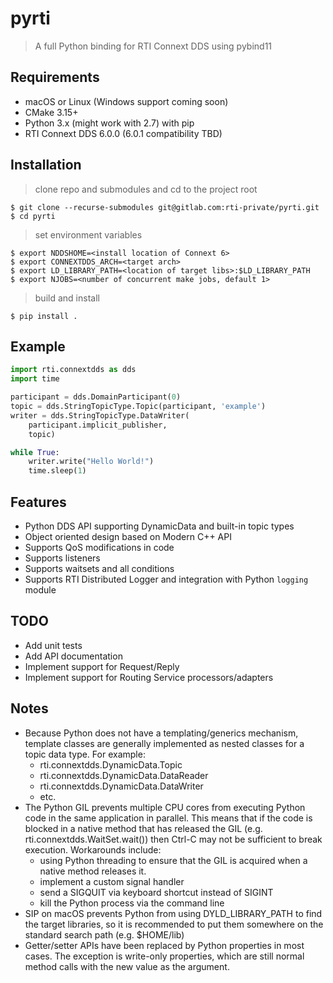 # pyrti

> A full Python binding for RTI Connext DDS using pybind11

## Requirements

- macOS or Linux (Windows support coming soon)
- CMake 3.15+
- Python 3.x (might work with 2.7) with pip
- RTI Connext DDS 6.0.0 (6.0.1 compatibility TBD)

## Installation

> clone repo and submodules and cd to the project root

```shell
$ git clone --recurse-submodules git@gitlab.com:rti-private/pyrti.git 
$ cd pyrti
```

> set environment variables

```shell
$ export NDDSHOME=<install location of Connext 6>
$ export CONNEXTDDS_ARCH=<target arch>
$ export LD_LIBRARY_PATH=<location of target libs>:$LD_LIBRARY_PATH
$ export NJOBS=<number of concurrent make jobs, default 1>
```

> build and install

```shell
$ pip install .
```

## Example

```python
import rti.connextdds as dds
import time

participant = dds.DomainParticipant(0)
topic = dds.StringTopicType.Topic(participant, 'example')
writer = dds.StringTopicType.DataWriter(
    participant.implicit_publisher,
    topic)

while True:
    writer.write("Hello World!")
    time.sleep(1)
```

## Features

- Python DDS API supporting DynamicData and built-in topic types
- Object oriented design based on Modern C++ API
- Supports QoS modifications in code
- Supports listeners
- Supports waitsets and all conditions
- Supports RTI Distributed Logger and integration with Python `logging` module

## TODO

- Add unit tests
- Add API documentation
- Implement support for Request/Reply
- Implement support for Routing Service processors/adapters

## Notes

- Because Python does not have a templating/generics mechanism, template classes are generally implemented as nested classes for a topic data type. For example:
    - rti.connextdds.DynamicData.Topic
    - rti.connextdds.DynamicData.DataReader
    - rti.connextdds.DynamicData.DataWriter
    - etc.
- The Python GIL prevents multiple CPU cores from executing Python code in the same application in parallel. This means that if the code is blocked in a native method that has released the GIL (e.g. rti.connextdds.WaitSet.wait()) then Ctrl-C may not be sufficient to break execution. Workarounds include:
    - using Python threading to ensure that the GIL is acquired when a native method releases it.
    - implement a custom signal handler
    - send a SIGQUIT via keyboard shortcut instead of SIGINT
    - kill the Python process via the command line
- SIP on macOS prevents Python from using DYLD_LIBRARY_PATH to find the target libraries, so it is recommended to put them somewhere on the standard search path (e.g. $HOME/lib)
- Getter/setter APIs have been replaced by Python properties in most cases. The exception is write-only properties, which are still normal method calls with the new value as the argument.
